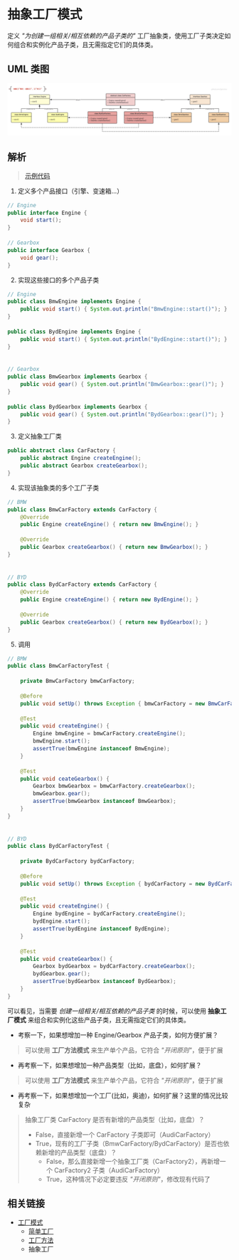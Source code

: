 # 抽象工厂模式
定义 *"为创建一组相关/相互依赖的产品子类的"* 工厂抽象类，使用工厂子类决定如何组合和实例化产品子类，且无需指定它们的具体类。

## UML 类图
![simpleFactory_singl](https://github.com/goindow/designPattern/blob/master/doc/factoryPattern/UML/abstractFactory.png?raw=true)

## 解析
> [示例代码](https://github.com/goindow/designPattern/tree/master/src/main/java/com/goindow/design/create/factory/abs)

1. 定义多个产品接口（引擎、变速箱...）
```java
// Engine
public interface Engine {
    void start();
}

// Gearbox
public interface Gearbox {
    void gear();
}
``` 

2. 实现这些接口的多个产品子类
```java
// Engine
public class BmwEngine implements Engine {
    public void start() { System.out.println("BmwEngine::start()"); }
}

public class BydEngine implements Engine {
    public void start() { System.out.println("BydEngine::start()"); }
}


// Gearbox
public class BmwGearbox implements Gearbox {
    public void gear() { System.out.println("BmwGearbox::gear()"); }
}

public class BydGearbox implements Gearbox {
    public void gear() { System.out.println("BydGearbox::gear()"); }
}
```

3. 定义抽象工厂类
```java
public abstract class CarFactory {
    public abstract Engine createEngine();
    public abstract Gearbox createGearbox();
}
```

4. 实现该抽象类的多个工厂子类
```java
// BMW
public class BmwCarFactory extends CarFactory {
    @Override
    public Engine createEngine() { return new BmwEngine(); }

    @Override
    public Gearbox createGearbox() { return new BmwGearbox(); }
}


// BYD
public class BydCarFactory extends CarFactory {
    @Override
    public Engine createEngine() { return new BydEngine(); }

    @Override
    public Gearbox createGearbox() { return new BydGearbox(); }
}
```

5. 调用
```java
// BMW
public class BmwCarFactoryTest {

    private BmwCarFactory bmwCarFactory;

    @Before
    public void setUp() throws Exception { bmwCarFactory = new BmwCarFactory(); }

    @Test
    public void createEngine() {
        Engine bmwEngine = bmwCarFactory.createEngine();
        bmwEngine.start();
        assertTrue(bmwEngine instanceof BmwEngine);
    }

    @Test
    public void ceateGearbox() {
        Gearbox bmwGearbox = bmwCarFactory.createGearbox();
        bmwGearbox.gear();
        assertTrue(bmwGearbox instanceof BmwGearbox);
    }
}


// BYD
public class BydCarFactoryTest {

    private BydCarFactory bydCarFactory;

    @Before
    public void setUp() throws Exception { bydCarFactory = new BydCarFactory(); }

    @Test
    public void createEngine() {
        Engine bydEngine = bydCarFactory.createEngine();
        bydEngine.start();
        assertTrue(bydEngine instanceof BydEngine);
    }

    @Test
    public void createGearbox() {
        Gearbox bydGearbox = bydCarFactory.createGearbox();
        bydGearbox.gear();
        assertTrue(bydGearbox instanceof BydGearbox);
    }
}
```

可以看见，当需要 *创建一组相关/相互依赖的产品子类* 的时候，可以使用 **抽象工厂模式** 来组合和实例化这些产品子类，且无需指定它们的具体类。

- 考察一下，如果想增加一种 Engine/Gearbox 产品子类，如何方便扩展？
> 可以使用 **工厂方法模式** 来生产单个产品，它符合 *"开闭原则"*，便于扩展

- 再考察一下，如果想增加一种产品类型（比如，底盘），如何扩展？
> 可以使用 **工厂方法模式** 来生产单个产品，它符合 *"开闭原则"*，便于扩展

- 再考察一下，如果想增加一个工厂(比如，奥迪)，如何扩展？这里的情况比较复杂
> 抽象工厂类 CarFactory 是否有新增的产品类型（比如，底盘）？
> - False，直接新增一个 CarFactory 子类即可（AudiCarFactory）
> - True，现有的工厂子类（BmwCarFactory/BydCarFactory）是否也依赖新增的产品类型（底盘）？
>   - False，那么直接新增一个抽象工厂类（CarFactory2），再新增一个 CarFactory2 子类（AudiCarFactory）
>   - True，这种情况下必定要违反 *"开闭原则"*，修改现有代码了

## 相关链接
- [工厂模式](https://github.com/goindow/designPattern/blob/master/doc/factoryPattern/FactoryPattern.md)
  - [简单工厂](https://github.com/goindow/designPattern/blob/master/doc/factoryPattern/SimpleFactoryPattern.md)
  - [工厂方法](https://github.com/goindow/designPattern/blob/master/doc/factoryPattern/FactoryMethodPattern.md)
  - 抽象工厂


